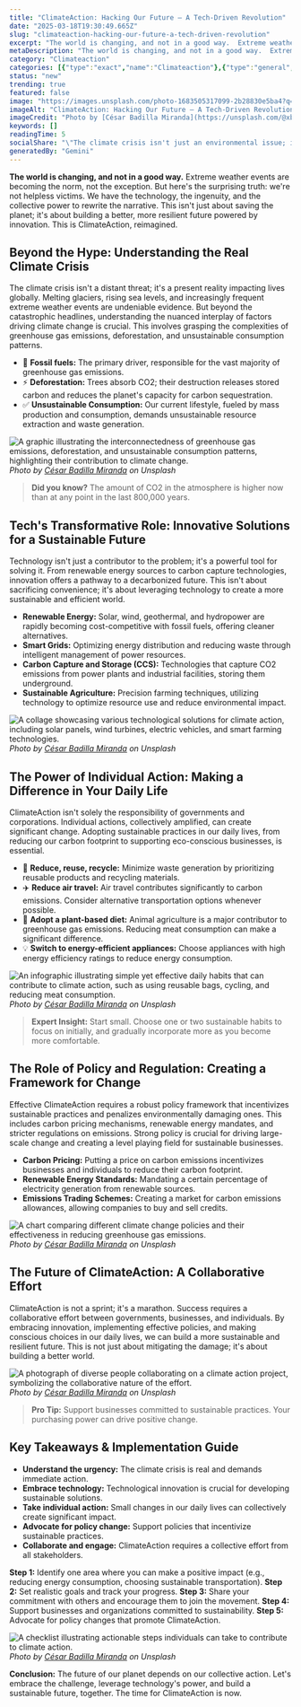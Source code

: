 ```yaml
---
title: "ClimateAction: Hacking Our Future – A Tech-Driven Revolution"
date: "2025-03-18T19:30:49.665Z"
slug: "climateaction-hacking-our-future-a-tech-driven-revolution"
excerpt: "The world is changing, and not in a good way.  Extreme weather events are becoming the norm, not the exception.  But here's the surprising truth: we're not helpless victims.  We have the technology, the ingenuity, and the collective power to rewrite the narrative. This isn't just about saving the planet; it's about building a better, more resilient future powered by innovation.  This is ClimateAction, reimagined."
metaDescription: "The world is changing, and not in a good way.  Extreme weather events are becoming the norm, not the exception.  But here's the surprising truth: we're not..."
category: "Climateaction"
categories: [{"type":"exact","name":"Climateaction"},{"type":"general","name":"Renewable Energy"},{"type":"medium","name":"Solar Power"},{"type":"specific","name":"Photovoltaics"},{"type":"niche","name":"Perovskite Solar Cells"}]
status: "new"
trending: true
featured: false
image: "https://images.unsplash.com/photo-1683505317099-2b28830e5ba4?q=85&w=1200&fit=max&fm=webp&auto=compress"
imageAlt: "ClimateAction: Hacking Our Future – A Tech-Driven Revolution"
imageCredit: "Photo by [César Badilla Miranda](https://unsplash.com/@xbmpro) on Unsplash"
keywords: []
readingTime: 5
socialShare: "\"The climate crisis isn't just an environmental issue; it's a technological and societal challenge requiring innovation, collaboration, and immediate action – let's hack our future.\""
generatedBy: "Gemini"
---
```




**The world is changing, and not in a good way.**  Extreme weather events are becoming the norm, not the exception.  But here's the surprising truth: we're not helpless victims.  We have the technology, the ingenuity, and the collective power to rewrite the narrative. This isn't just about saving the planet; it's about building a better, more resilient future powered by innovation.  This is ClimateAction, reimagined.

## Beyond the Hype:  Understanding the Real Climate Crisis

The climate crisis isn't a distant threat; it's a present reality impacting lives globally.  Melting glaciers, rising sea levels, and increasingly frequent extreme weather events are undeniable evidence.  But beyond the catastrophic headlines, understanding the nuanced interplay of factors driving climate change is crucial.  This involves grasping the complexities of greenhouse gas emissions, deforestation, and unsustainable consumption patterns.

* 🔑 **Fossil fuels:** The primary driver, responsible for the vast majority of greenhouse gas emissions.
* ⚡ **Deforestation:**  Trees absorb CO2; their destruction releases stored carbon and reduces the planet's capacity for carbon sequestration.
* ✅ **Unsustainable Consumption:**  Our current lifestyle, fueled by mass production and consumption, demands unsustainable resource extraction and waste generation.

![A graphic illustrating the interconnectedness of greenhouse gas emissions, deforestation, and unsustainable consumption patterns, highlighting their contribution to climate change.](https://images.unsplash.com/photo-1683505317099-2b28830e5ba4?q=85&w=1200&fit=max&fm=webp&auto=compress)
*Photo by [César Badilla Miranda](https://unsplash.com/@xbmpro) on Unsplash*

> **Did you know?**  The amount of CO2 in the atmosphere is higher now than at any point in the last 800,000 years.

## Tech's Transformative Role:  Innovative Solutions for a Sustainable Future

Technology isn't just a contributor to the problem; it's a powerful tool for solving it.  From renewable energy sources to carbon capture technologies, innovation offers a pathway to a decarbonized future.  This isn't about sacrificing convenience; it's about leveraging technology to create a more sustainable and efficient world.

*  **Renewable Energy:**  Solar, wind, geothermal, and hydropower are rapidly becoming cost-competitive with fossil fuels, offering cleaner alternatives.
*  **Smart Grids:**  Optimizing energy distribution and reducing waste through intelligent management of power resources.
*  **Carbon Capture and Storage (CCS):**  Technologies that capture CO2 emissions from power plants and industrial facilities, storing them underground.
*  **Sustainable Agriculture:**  Precision farming techniques, utilizing technology to optimize resource use and reduce environmental impact.

![A collage showcasing various technological solutions for climate action, including solar panels, wind turbines, electric vehicles, and smart farming technologies.](https://images.unsplash.com/photo-1683505315416-a5e6edbe11af?q=85&w=1200&fit=max&fm=webp&auto=compress)
*Photo by [César Badilla Miranda](https://unsplash.com/@xbmpro) on Unsplash*

## The Power of Individual Action:  Making a Difference in Your Daily Life

ClimateAction isn't solely the responsibility of governments and corporations.  Individual actions, collectively amplified, can create significant change.  Adopting sustainable practices in our daily lives, from reducing our carbon footprint to supporting eco-conscious businesses, is essential.

* 🌱 **Reduce, reuse, recycle:** Minimize waste generation by prioritizing reusable products and recycling materials.
* ✈️ **Reduce air travel:**  Air travel contributes significantly to carbon emissions. Consider alternative transportation options whenever possible.
* 🥩 **Adopt a plant-based diet:**  Animal agriculture is a major contributor to greenhouse gas emissions. Reducing meat consumption can make a significant difference.
* 💡 **Switch to energy-efficient appliances:**  Choose appliances with high energy efficiency ratings to reduce energy consumption.

![An infographic illustrating simple yet effective daily habits that can contribute to climate action, such as using reusable bags, cycling, and reducing meat consumption.](https://images.unsplash.com/photo-1683505315441-d561969e9b31?q=85&w=1200&fit=max&fm=webp&auto=compress)
*Photo by [César Badilla Miranda](https://unsplash.com/@xbmpro) on Unsplash*

> **Expert Insight:**  Start small. Choose one or two sustainable habits to focus on initially, and gradually incorporate more as you become more comfortable.

## The Role of Policy and Regulation:  Creating a Framework for Change

Effective ClimateAction requires a robust policy framework that incentivizes sustainable practices and penalizes environmentally damaging ones.  This includes carbon pricing mechanisms, renewable energy mandates, and stricter regulations on emissions.  Strong policy is crucial for driving large-scale change and creating a level playing field for sustainable businesses.

* **Carbon Pricing:**  Putting a price on carbon emissions incentivizes businesses and individuals to reduce their carbon footprint.
* **Renewable Energy Standards:**  Mandating a certain percentage of electricity generation from renewable sources.
* **Emissions Trading Schemes:**  Creating a market for carbon emissions allowances, allowing companies to buy and sell credits.

![A chart comparing different climate change policies and their effectiveness in reducing greenhouse gas emissions.](https://images.unsplash.com/photo-1683505315384-bc9744946e35?q=85&w=1200&fit=max&fm=webp&auto=compress)
*Photo by [César Badilla Miranda](https://unsplash.com/@xbmpro) on Unsplash*

## The Future of ClimateAction:  A Collaborative Effort

ClimateAction is not a sprint; it's a marathon.  Success requires a collaborative effort between governments, businesses, and individuals.  By embracing innovation, implementing effective policies, and making conscious choices in our daily lives, we can build a more sustainable and resilient future.  This is not just about mitigating the damage; it's about building a better world.

![A photograph of diverse people collaborating on a climate action project, symbolizing the collaborative nature of the effort.](https://images.unsplash.com/photo-1683505316105-cdfbecab0c9c?q=85&w=1200&fit=max&fm=webp&auto=compress)
*Photo by [César Badilla Miranda](https://unsplash.com/@xbmpro) on Unsplash*

> **Pro Tip:**  Support businesses committed to sustainable practices.  Your purchasing power can drive positive change.

## Key Takeaways & Implementation Guide

* **Understand the urgency:** The climate crisis is real and demands immediate action.
* **Embrace technology:** Technological innovation is crucial for developing sustainable solutions.
* **Take individual action:**  Small changes in our daily lives can collectively create significant impact.
* **Advocate for policy change:**  Support policies that incentivize sustainable practices.
* **Collaborate and engage:** ClimateAction requires a collective effort from all stakeholders.

**Step 1:** Identify one area where you can make a positive impact (e.g., reducing energy consumption, choosing sustainable transportation).
**Step 2:** Set realistic goals and track your progress.
**Step 3:** Share your commitment with others and encourage them to join the movement.
**Step 4:** Support businesses and organizations committed to sustainability.
**Step 5:** Advocate for policy changes that promote ClimateAction.

![A checklist illustrating actionable steps individuals can take to contribute to climate action.](https://images.unsplash.com/photo-1683505317099-2b28830e5ba4?q=85&w=1200&fit=max&fm=webp&auto=compress)
*Photo by [César Badilla Miranda](https://unsplash.com/@xbmpro) on Unsplash*

**Conclusion:** The future of our planet depends on our collective action.  Let's embrace the challenge, leverage technology's power, and build a sustainable future, together.  The time for ClimateAction is now.



<div class="reading-progress-container">
  <div id="reading-progress" class="reading-progress"></div>
</div>
